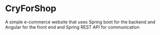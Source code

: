 # CryForShop
A simple e-commerce website that uses Spring boot for the backend and Angular for the front end and Spring REST API for communication
